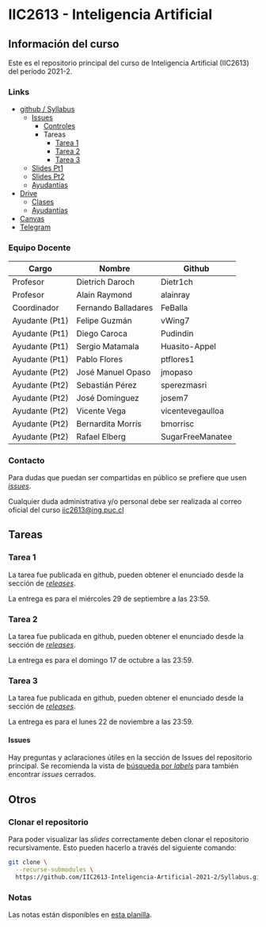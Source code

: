 # IIC2613 - Inteligencia Artificial

## Información del curso

Este es el repositorio principal del curso de Inteligencia Artificial (IIC2613) del período 2021-2.

### Links

  * [github / Syllabus](https://github.com/IIC2613-Inteligencia-Artificial-2021-2/Syllabus/)
    * [Issues](https://github.com/IIC2613-Inteligencia-Artificial-2021-2/Syllabus/issues)
      * [Controles](https://github.com/IIC2613-Inteligencia-Artificial-2021-2/Syllabus/issues?q=label%3AControl)
      * Tareas
        * [Tarea 1](https://github.com/IIC2613-Inteligencia-Artificial-2021-2/Syllabus/issues?q=label%3A"Tarea+1")
        * [Tarea 2](https://github.com/IIC2613-Inteligencia-Artificial-2021-2/Syllabus/issues?q=label%3A"Tarea+2")
        * [Tarea 3](https://github.com/IIC2613-Inteligencia-Artificial-2021-2/Syllabus/issues?q=label%3A"Tarea+3")
    * [Slides Pt1](https://github.com/IIC2613-Inteligencia-Artificial-2021-2/IIC2613-2021-2-Slides)
    * [Slides Pt2](https://github.com/IIC2613-Inteligencia-Artificial-2021-2/Syllabus/tree/main/Slides%20Pt2)
    * [Ayudantías](./Ayudantías/README.md)
  * [Drive](https://drive.google.com/drive/folders/0AGuS7DZzNLFlUk9PVA)
    * [Clases](https://drive.google.com/drive/folders/1qXGsCiCCTzlgtgiW1Wc4azy4K8txRwc0)
    * [Ayudantías](https://drive.google.com/drive/folders/1ukxuo0uVLsSQcjUmGJ1N-Q7-nuPmXUAn)
  * [Canvas](https://cursos.canvas.uc.cl/courses/32547)
  * [Telegram](https://t.me/joinchat/GjG-PRPjOUuL35-amWV0GQ)

### Equipo Docente

| Cargo         | Nombre               | Github            
|---------------|----------------------|-------------------|
| Profesor      | Dietrich Daroch      | Dietr1ch          |
| Profesor      | Alain Raymond        | alainray          |
| Coordinador   | Fernando Balladares  | FeBalla           |
| Ayudante (Pt1)| Felipe Guzmán        | vWing7            |
| Ayudante (Pt1)| Diego Caroca         | Pudindin          |
| Ayudante (Pt1)| Sergio Matamala      | Huasito-Appel     |
| Ayudante (Pt1)| Pablo Flores         | ptflores1         |
| Ayudante (Pt2)| José Manuel Opaso    | jmopaso           |
| Ayudante (Pt2)| Sebastián Pérez      | sperezmasri       |
| Ayudante (Pt2)| José Domínguez       | josem7            |
| Ayudante (Pt2)| Vicente Vega         | vicentevegaulloa  |
| Ayudante (Pt2)| Bernardita Morris    | bmorrisc          |
| Ayudante (Pt2)| Rafael Elberg        | SugarFreeManatee  |

### Contacto

Para dudas que puedan ser compartidas en público se prefiere que usen [*issues*](https://github.com/IIC2613-Inteligencia-Artificial-2021-2/Syllabus/issues).

Cualquier duda administrativa y/o personal debe ser realizada al correo oficial del curso [iic2613@ing.puc.cl](mailto:iic2613@ing.puc.cl)


## Tareas

### Tarea 1

La tarea fue publicada en github, pueden obtener el enunciado desde la sección de [*releases*](https://github.com/IIC2613-Inteligencia-Artificial-2021-2/Assignment-1/releases).

La entrega es para el miércoles 29 de septiembre a las 23:59.

### Tarea 2

La tarea fue publicada en github, pueden obtener el enunciado desde la sección de [*releases*](https://github.com/IIC2613-Inteligencia-Artificial-2021-2/Assignment-2/releases).

La entrega es para el domingo 17 de octubre a las 23:59.

### Tarea 3

La tarea fue publicada en github, pueden obtener el enunciado desde la sección de [*releases*](https://github.com/IIC2613-Inteligencia-Artificial-2021-2/Assignment-3/releases).

La entrega es para el lunes 22 de noviembre a las 23:59.

#### Issues

Hay preguntas y aclaraciones útiles en la sección de Issues del repositorio principal.
Se recomienda la vista de [búsqueda por *labels*](https://github.com/IIC2613-Inteligencia-Artificial-2021-2/Syllabus/issues?q=label%3ATarea) para también encontrar *issues* cerrados.


## Otros

### Clonar el repositorio

Para poder visualizar las *slides* correctamente deben clonar el repositorio recursivamente. Esto pueden hacerlo a través del siguiente comando:

```sh
git clone \
  --recurse-submodules \
  https://github.com/IIC2613-Inteligencia-Artificial-2021-2/Syllabus.git
```

### Notas
Las notas están disponibles en [esta planilla](https://docs.google.com/spreadsheets/d/1tmL6dbWz_O31QswZhanAYpogs4VVBr22HV8ic0zCZAE/edit?usp=sharing).
